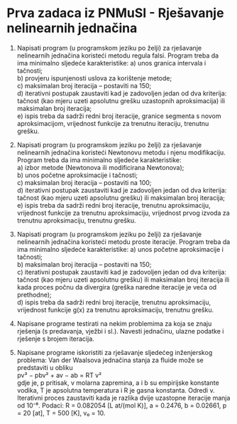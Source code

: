 # Prva zadaca iz PNMuSI - Rješavanje nelinearnih jednačina

1. Napisati program (u programskom jeziku po želji) za rješavanje nelinearnih jednačina koristeći metodu regula falsi. Program treba da ima minimalno sljedeće karakteristike:
a) unos granica intervala i tačnosti;  
b) provjeru ispunjenosti uslova za korištenje metode;  
c) maksimalan broj iteracija – postaviti na 150;  
d) iterativni postupak zaustaviti kad je zadovoljen jedan od dva kriterija: tačnost   (kao mjeru uzeti apsolutnu grešku uzastopnih aproksimacija) ili maksimalan broj iteracija;  
e) ispis treba da sadrži redni broj iteracije, granice segmenta s novom aproksimacijom,   vrijednost funkcije za trenutnu iteraciju, trenutnu grešku.

2. Napisati program (u programskom jeziku po želji) za rješavanje nelinearnih jednačina koristeći Newtonovu metodu i njenu modifikaciju. Program treba da ima minimalno sljedeće karakteristike:  
a) izbor metode (Newtonova ili modificirana Newtonova);  
b) unos početne aproksimacije i tačnosti;  
c) maksimalan broj iteracija – postaviti na 100;  
d) iterativni postupak zaustaviti kad je zadovoljen jedan od dva kriterija: tačnost   (kao mjeru uzeti apsolutnu grešku) ili maksimalan broj iteracija;  
e) ispis treba da sadrži redni broj iteracije, trenutnu aproksimaciju, vrijednost funkcije za trenutnu aproksimaciju, vrijednost prvog izvoda za trenutnu aproksimaciju, trenutnu grešku.

3. Napisati program (u programskom jeziku po želji) za rješavanje nelinearnih jednačina koristeći metodu proste iteracije. Program treba da ima minimalno sljedeće karakteristike:
a) unos početne aproksimacije i tačnosti;  
b) maksimalan broj iteracija – postaviti na 150;  
c) iterativni postupak zaustaviti kad je zadovoljen jedan od dva kriterija: tačnost   (kao mjeru uzeti apsolutnu grešku) ili maksimalan broj iteracija ili kada proces počnu da divergira (greška naredne iteracije je veća od prethodne);  
d) ispis treba da sadrži redni broj iteracije, trenutnu aproksimaciju, vrijednost   funkcije g(x) za trenutnu aproksimaciju, trenutnu grešku.  

4. Napisane programe testirati na nekim problemima za koja se znaju rješenja (s predavanja,   vježbi i sl.). Navesti jednačinu, ulazne podatke i rješenje s brojem iteracija.

5. Napisane programe iskoristiti za rješavanje sljedećeg inženjerskog problema:   Van der Waalsova jednačina stanja za fluide može se predstaviti u obliku  
pv³ − pbv² + av − ab = RT v²  
gdje je, p pritisak, v molarna zapremina, a i b su empirijske konstante vodika, T je   apsolutna temperatura i R je gasna konstanta. Odredi v. Iterativni proces zaustaviti kada je razlika dvije uzastopne iteracije manja od 10⁻⁶.
Podaci: R = 0.082054 [L at/(mol K)], a = 0.2476, b = 0.02661, p = 20 [at], T = 500 [K], v₀ = 10.
